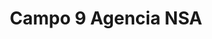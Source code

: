 ---
title: "Campo 9 Agencia NSA"
url: /dr-juan-eulogio-estigarribia/campo-9-agencia-nsa/
shop: entradas
---